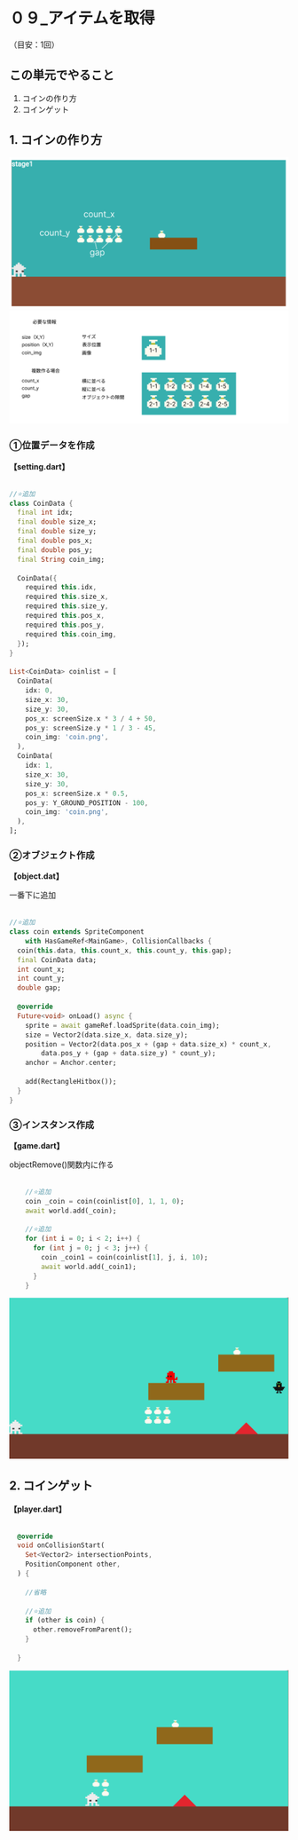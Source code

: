 # **０９_アイテムを取得**
（目安：1回）

## **この単元でやること**

1. コインの作り方
2. コインゲット

## **1. コインの作り方**

![item](img/09_item1-1.png)
![item](img/09_item1-2.png)

### **①位置データを作成**

**【setting.dart】**

```dart

//⭐️追加
class CoinData {
  final int idx;
  final double size_x;
  final double size_y;
  final double pos_x;
  final double pos_y;
  final String coin_img;

  CoinData({
    required this.idx,
    required this.size_x,
    required this.size_y,
    required this.pos_x,
    required this.pos_y,
    required this.coin_img,
  });
}

List<CoinData> coinlist = [
  CoinData(
    idx: 0,
    size_x: 30,
    size_y: 30,
    pos_x: screenSize.x * 3 / 4 + 50,
    pos_y: screenSize.y * 1 / 3 - 45,
    coin_img: 'coin.png',
  ),
  CoinData(
    idx: 1,
    size_x: 30,
    size_y: 30,
    pos_x: screenSize.x * 0.5,
    pos_y: Y_GROUND_POSITION - 100,
    coin_img: 'coin.png',
  ),
];

```

### **②オブジェクト作成**

**【object.dat】**

一番下に追加

```dart

//⭐️追加
class coin extends SpriteComponent
    with HasGameRef<MainGame>, CollisionCallbacks {
  coin(this.data, this.count_x, this.count_y, this.gap);
  final CoinData data;
  int count_x;
  int count_y;
  double gap;

  @override
  Future<void> onLoad() async {
    sprite = await gameRef.loadSprite(data.coin_img);
    size = Vector2(data.size_x, data.size_y);
    position = Vector2(data.pos_x + (gap + data.size_x) * count_x,
        data.pos_y + (gap + data.size_y) * count_y);
    anchor = Anchor.center;

    add(RectangleHitbox());
  }
}

```

### **③インスタンス作成**

**【game.dart】**

objectRemove()関数内に作る

```dart

    //⭐️追加
    coin _coin = coin(coinlist[0], 1, 1, 0);
    await world.add(_coin);
    
    //⭐️追加
    for (int i = 0; i < 2; i++) {
      for (int j = 0; j < 3; j++) {
        coin _coin1 = coin(coinlist[1], j, i, 10);
        await world.add(_coin1);
      }
    }

```

![item](img/09_item1-3.png)

## **2. コインゲット**

**【player.dart】**

```dart

  @override
  void onCollisionStart(
    Set<Vector2> intersectionPoints,
    PositionComponent other,
  ) {

    //省略

    //⭐️追加
    if (other is coin) {
      other.removeFromParent();
    }

  }

```

![item](img/09_item1-4.png)